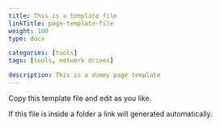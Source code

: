 ```yaml
---
title: This is a template file
linkTitle: page-template-file
weight: 100
type: docs

categories: [tools]
tags: [tools, network drives]

description: This is a dummy page template
---
```


Copy this template file and edit as you like.

If this file is inside a folder a link will generated automatically. 
